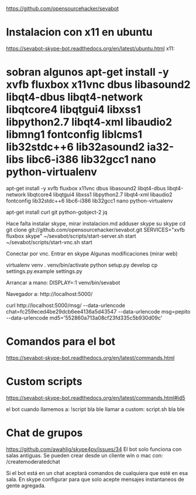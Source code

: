 https://github.com/opensourcehacker/sevabot

# Instalacion con x11 en ubuntu
https://sevabot-skype-bot.readthedocs.org/en/latest/ubuntu.html
x11:
# sobran algunos apt-get install -y xvfb fluxbox x11vnc dbus libasound2 libqt4-dbus libqt4-network libqtcore4 libqtgui4 libxss1 libpython2.7 libqt4-xml libaudio2 libmng1 fontconfig liblcms1 lib32stdc++6 lib32asound2 ia32-libs libc6-i386 lib32gcc1 nano python-virtualenv
apt-get install -y xvfb fluxbox x11vnc dbus libasound2 libqt4-dbus libqt4-network libqtcore4 libqtgui4 libxss1 libpython2.7 libqt4-xml libaudio2 fontconfig lib32stdc++6 libc6-i386 lib32gcc1 nano python-virtualenv


apt-get install curl git python-gobject-2 jq

Hace falta instalar skype, mirar instalacion.md
adduser skype
su skype
cd
git clone git://github.com/opensourcehacker/sevabot.git
SERVICES="xvfb fluxbox skype" ~/sevabot/scripts/start-server.sh start
~/sevabot/scripts/start-vnc.sh start

Conectar por vnc.
Entrar en skype
Algunas modificaciones (mirar web)

virtualenv venv
. venv/bin/activate
python setup.py develop
cp settings.py.example settings.py


Arrancar a mano:
DISPLAY=:1 venv/bin/sevabot


Navegador a: http://localhost:5000/

curl http://localhost:5000/msg/ --data-urlencode chat=fc259eced4be29dcb6ee4136a5d43547 --data-urlencode msg=pepito --data-urlencode md5='552860a713a08cf23fd335c5b930d09c'

# Comandos para el bot
https://sevabot-skype-bot.readthedocs.org/en/latest/commands.html

# Custom scripts
https://sevabot-skype-bot.readthedocs.org/en/latest/commands.html#id5

el bot cuando llamemos a: !script bla ble
llamar a custom:
script.sh bla ble

# Chat de grupos
https://github.com/awahlig/skype4py/issues/34
El bot solo funciona con salas antiguas.
Se pueden crear desde un cliente win o mac con: /createmoderatedchat

Si el bot está en un chat aceptará comandos de cualquiera que esté en esa sala.
En skype configurar para que solo acepte mensajes instantaneos de gente agregada.
